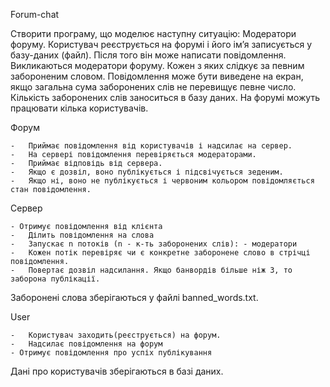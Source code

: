 Forum-chat

Створити програму, що моделює наступну ситуацію: Модератори форуму. Користувач реєструється на форумі і його ім’я записується у базу-даних (файл). Після того він може написати повідомлення. Викликаються модератори форуму. Кожен з яких слідкує за певним забороненим словом. Повідомлення може бути виведене на екран, якщо загальна сума заборонених слів не перевищує певне число. Кількість заборонених слів заноситься в базу даних. На форумі можуть працювати кілька користувачів.

Форум 

    -	Приймає повідомлення від користувачів і надсилає на сервер. 
    -	На сервері повідомлення перевіряється модераторами.
    -	Приймає відповідь від сервера.
    -	Якщо є дозвіл, воно публікується і підсвічується зеденим.
    -	Якщо ні, воно не публікується і червоним кольором повідомляється стан повідомлення.
    
Сервер 

    - Отримує повідомлення від клієнта
    -	Ділить повідомлення на слова
    -	Запускає n потоків (n - к-ть заборонених слів): - модератори
    -	Кожен потік перевіряє чи є конкретне заборонене слово в стрічці повідомлення.
    -	Повертає дозвіл надсилання. Якщо банвордів більше ніж 3, то заборона публікації.

Заборонені слова зберігаються у файлі banned_words.txt.

User

    -	Користувач заходить(реєструється) на форум.
    -	Надсилає повідомлення на форум
    - Отримує повідомлення про успіх публікування
    
Дані про користувачів зберігаються в базі даних.
